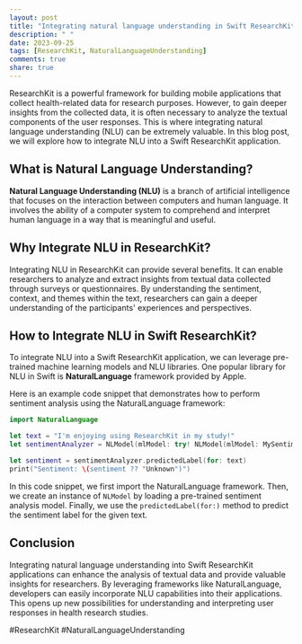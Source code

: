 ```yaml
---
layout: post
title: "Integrating natural language understanding in Swift ResearchKit"
description: " "
date: 2023-09-25
tags: [ResearchKit, NaturalLanguageUnderstanding]
comments: true
share: true
---
```


ResearchKit is a powerful framework for building mobile applications that collect health-related data for research purposes. However, to gain deeper insights from the collected data, it is often necessary to analyze the textual components of the user responses. This is where integrating natural language understanding (NLU) can be extremely valuable. In this blog post, we will explore how to integrate NLU into a Swift ResearchKit application.

## What is Natural Language Understanding?

**Natural Language Understanding (NLU)** is a branch of artificial intelligence that focuses on the interaction between computers and human language. It involves the ability of a computer system to comprehend and interpret human language in a way that is meaningful and useful.

## Why Integrate NLU in ResearchKit?

Integrating NLU in ResearchKit can provide several benefits. It can enable researchers to analyze and extract insights from textual data collected through surveys or questionnaires. By understanding the sentiment, context, and themes within the text, researchers can gain a deeper understanding of the participants' experiences and perspectives.

## How to Integrate NLU in Swift ResearchKit?

To integrate NLU into a Swift ResearchKit application, we can leverage pre-trained machine learning models and NLU libraries. One popular library for NLU in Swift is **NaturalLanguage** framework provided by Apple.

Here is an example code snippet that demonstrates how to perform sentiment analysis using the NaturalLanguage framework:

```swift
import NaturalLanguage

let text = "I'm enjoying using ResearchKit in my study!"
let sentimentAnalyzer = NLModel(mlModel: try! NLModel(mlModel: MySentimentAnalyzer().model))

let sentiment = sentimentAnalyzer.predictedLabel(for: text)
print("Sentiment: \(sentiment ?? "Unknown")")
```

In this code snippet, we first import the NaturalLanguage framework. Then, we create an instance of `NLModel` by loading a pre-trained sentiment analysis model. Finally, we use the `predictedLabel(for:)` method to predict the sentiment label for the given text.

## Conclusion

Integrating natural language understanding into Swift ResearchKit applications can enhance the analysis of textual data and provide valuable insights for researchers. By leveraging frameworks like NaturalLanguage, developers can easily incorporate NLU capabilities into their applications. This opens up new possibilities for understanding and interpreting user responses in health research studies.

#ResearchKit #NaturalLanguageUnderstanding